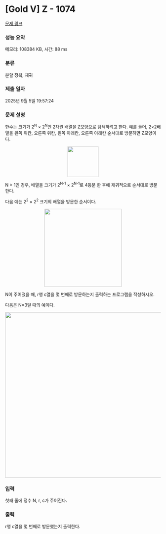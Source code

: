 # [Gold V] Z - 1074 

[문제 링크](https://www.acmicpc.net/problem/1074) 

### 성능 요약

메모리: 108384 KB, 시간: 88 ms

### 분류

분할 정복, 재귀

### 제출 일자

2025년 9월 5일 19:57:24

### 문제 설명

<p style="user-select: auto !important;">한수는 크기가 2<sup style="user-select: auto !important;">N</sup> × 2<sup style="user-select: auto !important;">N</sup>인 2차원 배열을 Z모양으로 탐색하려고 한다. 예를 들어, 2×2배열을 왼쪽 위칸, 오른쪽 위칸, 왼쪽 아래칸, 오른쪽 아래칸 순서대로 방문하면 Z모양이다.</p>

<p style="text-align: center; user-select: auto !important;"><img alt="" src="https://u.acmicpc.net/21c73b56-5a91-43aa-b71f-9b74925c0adc/Screen%20Shot%202020-12-02%20at%208.09.46%20AM.png" style="width: 100px; height: 99px; user-select: auto !important;"></p>

<p style="user-select: auto !important;">N > 1인 경우, 배열을 크기가 2<sup style="user-select: auto !important;">N-1</sup> × 2<sup style="user-select: auto !important;">N-1</sup>로 4등분 한 후에 재귀적으로 순서대로 방문한다.</p>

<p style="user-select: auto !important;">다음 예는 2<sup style="user-select: auto !important;">2</sup> × 2<sup style="user-select: auto !important;">2</sup> 크기의 배열을 방문한 순서이다.</p>

<p style="text-align: center; user-select: auto !important;"><img alt="" src="https://u.acmicpc.net/adc7cfae-e84d-4d5c-af8e-ee011f8fff8f/Screen%20Shot%202020-12-02%20at%208.11.17%20AM.png" style="width: 250px; height: 252px; user-select: auto !important;"></p>

<p style="user-select: auto !important;">N이 주어졌을 때, r행 c열을 몇 번째로 방문하는지 출력하는 프로그램을 작성하시오.</p>

<p style="user-select: auto !important;">다음은 N=3일 때의 예이다.</p>

<p style="text-align: center; user-select: auto !important;"><img alt="" src="https://u.acmicpc.net/d3e84bb7-9424-4764-ad3a-811e7fcbd53f/Screen%20Shot%202020-12-30%20at%2010.50.47%20PM.png" style="width: 533px; height: 535px; user-select: auto !important;"></p>

### 입력 

 <p style="user-select: auto !important;">첫째 줄에 정수 N, r, c가 주어진다.</p>

### 출력 

 <p style="user-select: auto !important;">r행 c열을 몇 번째로 방문했는지 출력한다.</p>

